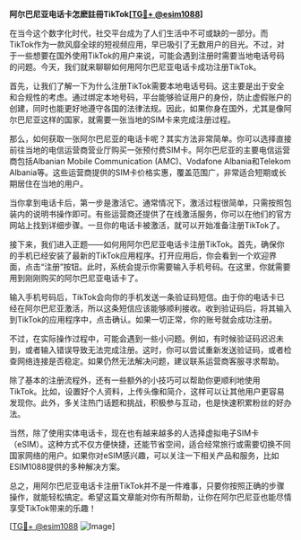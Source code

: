 **阿尔巴尼亚电话卡怎麽註冊TikTok[[TG💪+ @esim1088](https://t.me/s/esim1088)]**

在当今这个数字化时代，社交平台成为了人们生活中不可或缺的一部分。而TikTok作为一款风靡全球的短视频应用，早已吸引了无数用户的目光。不过，对于一些想要在国外使用TikTok的用户来说，可能会遇到注册时需要当地电话号码的问题。今天，我们就来聊聊如何用阿尔巴尼亚电话卡成功注册TikTok。

首先，让我们了解一下为什么注册TikTok需要本地电话号码。这主要是出于安全和合规性的考虑。通过绑定本地号码，平台能够验证用户的身份，防止虚假账户的创建，同时也能更好地遵守各国的法律法规。因此，如果你身在国外，尤其是像阿尔巴尼亚这样的国家，就需要一张当地的SIM卡来完成注册过程。

那么，如何获取一张阿尔巴尼亚的电话卡呢？其实方法非常简单。你可以选择直接前往当地的电信运营商营业厅购买一张预付费SIM卡。阿尔巴尼亚的主要电信运营商包括Albanian Mobile Communication (AMC)、Vodafone Albania和Telekom Albania等。这些运营商提供的SIM卡价格实惠，覆盖范围广，非常适合短期或长期居住在当地的用户。

当你拿到电话卡后，第一步是激活它。通常情况下，激活过程很简单，只需按照包装内的说明书操作即可。有些运营商还提供了在线激活服务，你可以在他们的官方网站上找到详细步骤。一旦你的电话卡被激活，就可以开始准备注册TikTok了。

接下来，我们进入正题——如何用阿尔巴尼亚电话卡注册TikTok。首先，确保你的手机已经安装了最新的TikTok应用程序。打开应用后，你会看到一个欢迎界面，点击“注册”按钮。此时，系统会提示你需要输入手机号码。在这里，你就需要用到刚刚购买的阿尔巴尼亚电话卡了。

输入手机号码后，TikTok会向你的手机发送一条验证码短信。由于你的电话卡已经在阿尔巴尼亚激活，所以这条短信应该能够顺利接收。收到验证码后，将其输入到TikTok的应用程序中，点击确认。如果一切正常，你的账号就会成功注册。

不过，在实际操作过程中，可能会遇到一些小问题。例如，有时候验证码迟迟未到，或者输入错误导致无法完成注册。这时，你可以尝试重新发送验证码，或者检查网络连接是否稳定。如果仍然无法解决问题，建议联系运营商客服寻求帮助。

除了基本的注册流程外，还有一些额外的小技巧可以帮助你更顺利地使用TikTok。比如，设置好个人资料，上传头像和简介，这样可以让其他用户更容易发现你。此外，多关注热门话题和挑战，积极参与互动，也是快速积累粉丝的好办法。

当然，除了使用实体电话卡，现在也有越来越多的人选择虚拟电子SIM卡（eSIM）。这种方式不仅方便快捷，还能节省空间，适合经常旅行或需要切换不同国家网络的用户。如果你对eSIM感兴趣，可以关注一下相关产品和服务，比如ESIM1088提供的多种解决方案。

总之，用阿尔巴尼亚电话卡注册TikTok并不是一件难事，只要你按照正确的步骤操作，就能轻松搞定。希望这篇文章能对你有所帮助，让你在阿尔巴尼亚也能尽情享受TikTok带来的乐趣！

[[TG💪+ @esim1088](https://t.me/s/esim1088) ![Image](https://i.postimg.cc/4NQfJmqS/Snipaste-2025-05-13-00-14-12.png)]